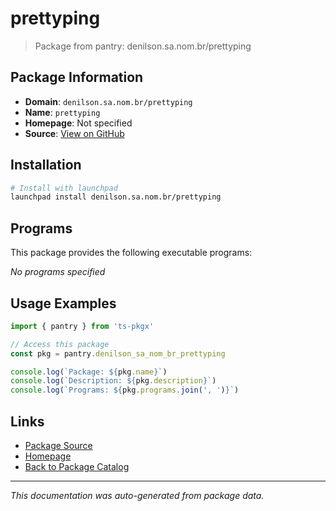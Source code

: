 # prettyping

> Package from pantry: denilson.sa.nom.br/prettyping

## Package Information

- **Domain**: `denilson.sa.nom.br/prettyping`
- **Name**: `prettyping`
- **Homepage**: Not specified
- **Source**: [View on GitHub](https://github.com/pkgxdev/pantry/tree/main/projects/denilson.sa.nom.br/prettyping/package.yml)

## Installation

```bash
# Install with launchpad
launchpad install denilson.sa.nom.br/prettyping
```

## Programs

This package provides the following executable programs:

*No programs specified*

## Usage Examples

```typescript
import { pantry } from 'ts-pkgx'

// Access this package
const pkg = pantry.denilson_sa_nom_br_prettyping

console.log(`Package: ${pkg.name}`)
console.log(`Description: ${pkg.description}`)
console.log(`Programs: ${pkg.programs.join(', ')}`)
```

## Links

- [Package Source](https://github.com/pkgxdev/pantry/tree/main/projects/denilson.sa.nom.br/prettyping/package.yml)
- [Homepage](#)
- [Back to Package Catalog](../package-catalog.md)

---

*This documentation was auto-generated from package data.*

